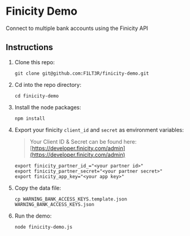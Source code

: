 # Finicity Demo

Connect to multiple bank accounts using the Finicity API

## Instructions

1. Clone this repo:

	```shell
	git clone git@github.com:F1LT3R/finicity-demo.git
	```

1. Cd into the repo directory:

	```shell
	cd finicity-demo
	```

1. Install the node packages:

	```shell
	npm install
	```

1. Export your finicity `client_id` and `secret` as environment variables:

	> Your Client ID & Secret can be found here: [https://developer.finicity.com/admin](https://developer.finicity.com/admin)

	```shell
	export finicity_partner_id_="<your partner id>"
	export finicity_partner_secret="<your partner secret>"
	export finicity_app_key="<your app key>"
	```

1. Copy the data file:

	```shell
	cp WARNING_BANK_ACCESS_KEYS.template.json WARNING_BANK_ACCESS_KEYS.json
	```

1. Run the demo:

	```shell
	node finicity-demo.js
	```